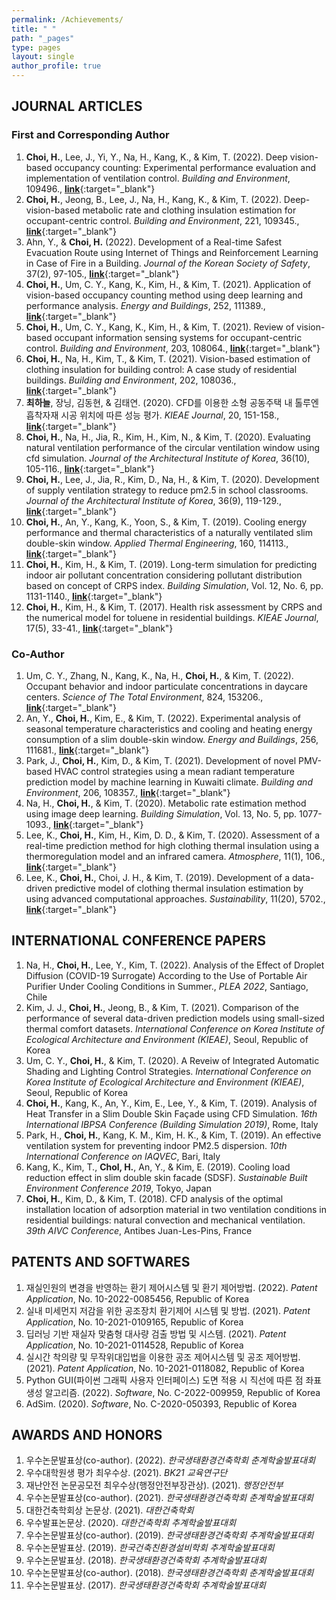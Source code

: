 ```yaml
---
permalink: /Achievements/
title: " "
path: "_pages"
type: pages
layout: single
author_profile: true
---
```

## JOURNAL ARTICLES
### First and Corresponding Author
1. __Choi, H.__, Lee, J., Yi, Y., Na, H., Kang, K., & Kim, T. (2022). Deep vision-based occupancy counting: Experimental performance evaluation and implementation of ventilation control. _Building and Environment_, 109496., [__link__](https://www.sciencedirect.com/science/article/pii/S0360132322007272){:target="_blank"}
1. __Choi, H.__, Jeong, B., Lee, J., Na, H., Kang, K., & Kim, T. (2022). Deep-vision-based metabolic rate and clothing insulation estimation for occupant-centric control. _Building and Environment_, 221, 109345., [__link__](https://www.sciencedirect.com/science/article/pii/S0360132322005789){:target="_blank"}
1. Ahn, Y., & __Choi, H.__ (2022). Development of a Real-time Safest Evacuation Route using Internet of Things and Reinforcement Learning in Case of Fire in a Building. _Journal of the Korean Society of Safety_, 37(2), 97-105., [__link__](https://koreascience.kr/article/JAKO202213841412193.page){:target="_blank"}
1. __Choi, H.__, Um, C. Y., Kang, K., Kim, H., & Kim, T. (2021). Application of vision-based occupancy counting method using deep learning and performance analysis. _Energy and Buildings_, 252, 111389., [__link__](https://www.sciencedirect.com/science/article/pii/S0378778821006733){:target="_blank"}
1. __Choi, H.__, Um, C. Y., Kang, K., Kim, H., & Kim, T. (2021). Review of vision-based occupant information sensing systems for occupant-centric control. _Building and Environment_, 203, 108064., [__link__](https://www.sciencedirect.com/science/article/pii/S0360132321004662){:target="_blank"}
1. __Choi, H.__, Na, H., Kim, T., & Kim, T. (2021). Vision-based estimation of clothing insulation for building control: A case study of residential buildings. _Building and Environment_, 202, 108036., [__link__](https://www.sciencedirect.com/science/article/pii/S0360132321004388){:target="_blank"}
1. __최하늘__, 장닝, 김동현, & 김태연. (2020). CFD를 이용한 소형 공동주택 내 톨루엔 흡착자재 시공 위치에 따른 성능 평가. _KIEAE Journal_, 20, 151-158., [__link__](http://www.kieae.kr/_PR/view/?aidx=26336&bidx=2476){:target="_blank"}
1. __Choi, H.__, Na, H., Jia, R., Kim, H., Kim, N., & Kim, T. (2020). Evaluating natural ventilation performance of the circular ventilation window using cfd simulation. _Journal of the Architectural Institute of Korea_, 36(10), 105-116., [__link__](http://koreascience.or.kr/article/JAKO202031458604205.page){:target="_blank"}
1. __Choi, H.__, Lee, J., Jia, R., Kim, D., Na, H., & Kim, T. (2020). Development of supply ventilation strategy to reduce pm2.5 in school classrooms. _Journal of the Architectural Institute of Korea_, 36(9), 119-129., [__link__](http://koreascience.or.kr/article/JAKO202029462558662.page){:target="_blank"}
1. __Choi, H.__, An, Y., Kang, K., Yoon, S., & Kim, T. (2019). Cooling energy performance and thermal characteristics of a naturally ventilated slim double-skin window. _Applied Thermal Engineering_, 160, 114113., [__link__](https://www.sciencedirect.com/science/article/pii/S1359431119311081){:target="_blank"}
1. __Choi, H.__, Kim, H., & Kim, T. (2019). Long-term simulation for predicting indoor air pollutant concentration considering pollutant distribution based on concept of CRPS index. _Building Simulation_, Vol. 12, No. 6, pp. 1131-1140., [__link__](https://link.springer.com/article/10.1007/s12273-019-0550-4){:target="_blank"}
1. __Choi, H.__, Kim, H., & Kim, T. (2017). Health risk assessment by CRPS and the numerical model for toluene in residential buildings. _KIEAE Journal_, 17(5), 33-41., [__link__](https://koreascience.kr/article/JAKO201732663239337.page){:target="_blank"}

### Co-Author
1. Um, C. Y., Zhang, N., Kang, K., Na, H., __Choi, H.__, & Kim, T. (2022). Occupant behavior and indoor particulate concentrations in daycare centers. _Science of The Total Environment_, 824, 153206., [__link__](https://www.sciencedirect.com/science/article/pii/S0048969722002960){:target="_blank"}
1. An, Y., __Choi, H.__, Kim, E., & Kim, T. (2022). Experimental analysis of seasonal temperature characteristics and cooling and heating energy consumption of a slim double-skin window. _Energy and Buildings_, 256, 111681., [__link__](https://www.sciencedirect.com/science/article/pii/S0378778821009658){:target="_blank"}
1. Park, J., __Choi, H.__, Kim, D., & Kim, T. (2021). Development of novel PMV-based HVAC control strategies using a mean radiant temperature prediction model by machine learning in Kuwaiti climate. _Building and Environment_, 206, 108357., [__link__](https://www.sciencedirect.com/science/article/pii/S036013232100754X){:target="_blank"}
1. Na, H., __Choi, H.__, & Kim, T. (2020). Metabolic rate estimation method using image deep learning. _Building Simulation_, Vol. 13, No. 5, pp. 1077-1093., [__link__](https://link.springer.com/article/10.1007/s12273-020-0707-1){:target="_blank"}
1. Lee, K., __Choi, H.__, Kim, H., Kim, D. D., & Kim, T. (2020). Assessment of a real-time prediction method for high clothing thermal insulation using a thermoregulation model and an infrared camera. _Atmosphere_, 11(1), 106., [__link__](https://www.mdpi.com/2073-4433/11/1/106){:target="_blank"}
1. Lee, K., __Choi, H.__, Choi, J. H., & Kim, T. (2019). Development of a data-driven predictive model of clothing thermal insulation estimation by using advanced computational approaches. _Sustainability_, 11(20), 5702., [__link__](https://www.mdpi.com/2071-1050/11/20/5702){:target="_blank"}


## INTERNATIONAL CONFERENCE PAPERS
1. Na, H., __Choi, H.__, Lee, Y., Kim, T. (2022). Analysis of the Effect of Droplet Diffusion (COVID-19 Surrogate) According to the Use of Portable Air Purifier Under Cooling Conditions in Summer., _PLEA 2022_, Santiago, Chile
1. Kim, J. J., __Choi, H.__, Jeong, B., & Kim, T. (2021). Comparison of the performance of several data-driven prediction models using small-sized thermal comfort datasets. _International Conference on Korea Institute of Ecological Architecture and Environment (KIEAE)_, Seoul, Republic of Korea
1. Um, C. Y., __Choi, H.__, & Kim, T. (2020). A Reveiw of Integrated Automatic Shading and Lighting Control Strategies. _International Conference on Korea Institute of Ecological Architecture and Environment (KIEAE)_, Seoul, Republic of Korea
1. __Choi, H.__, Kang, K., An, Y., Kim, E., Lee, Y., & Kim, T. (2019). Analysis of Heat Transfer in a Slim Double Skin Façade using CFD Simulation. _16th International IBPSA Conference (Building Simulation 2019)_, Rome, Italy
1. Park, H., __Choi, H.__, Kang, K. M., Kim, H. K., & Kim, T. (2019). An effective ventilation system for preventing indoor PM2.5 dispersion. _10th International Conference on IAQVEC_, Bari, Italy
1. Kang, K., Kim, T., __Chol, H.__, An, Y., & Kim, E. (2019). Cooling load reduction effect in slim double skin facade (SDSF). _Sustainable Built Environment Conference 2019_, Tokyo, Japan
1. __Choi, H.__, Kim, D., & Kim, T. (2018). CFD analysis of the optimal installation location of adsorption material in two ventilation conditions in residential buildings: natural convection and mechanical ventilation. _39th AIVC Conference_, Antibes Juan-Les-Pins, France

## PATENTS AND SOFTWARES
1. 재실인원의 변경을 반영하는 환기 제어시스템 및 환기 제어방법. (2022). _Patent Application_, No. 10-2022-0085456, Republic of Korea
1. 실내 미세먼지 저감을 위한 공조장치 환기제어 시스템 및 방법. (2021). _Patent Application_, No. 10-2021-0109165, Republic of Korea
1. 딥러닝 기반 재실자 맞춤형 대사량 검출 방법 및 시스템. (2021). _Patent Application_, No. 10-2021-0114528, Republic of Korea
1. 실시간 착의량 및 무작위대입법을 이용한 공조 제어시스템 및 공조 제어방법. (2021). _Patent Application_, No. 10-2021-0118082, Republic of Korea
1. Python GUI(파이썬 그래픽 사용자 인터페이스) 도면 적용 시 직선에 따른 점 좌표 생성 알고리즘. (2022). _Software_, No. C-2022-009959, Republic of Korea
1. AdSim. (2020). _Software_, No. C-2020-050393, Republic of Korea

## AWARDS AND HONORS
1. 우수논문발표상(co-author). (2022). _한국생태환경건축학회 춘계학술발표대회_
1. 우수대학원생 평가 최우수상. (2021). _BK21 교육연구단_
1. 재난안전 논문공모전 최우수상(행정안전부장관상). (2021). _행정안전부_
1. 우수논문발표상(co-author). (2021). _한국생태환경건축학회 춘계학술발표대회_
1. 대한건축학회상 논문상. (2021). _대한건축학회_
1. 우수발표논문상. (2020). _대한건축학회 추계학술발표대회_
1. 우수논문발표상(co-author). (2019). _한국생태환경건축학회 추계학술발표대회_
1. 우수논문발표상. (2019). _한국건축친환경설비학회 추계학술발표대회_
1. 우수논문발표상. (2018). _한국생태환경건축학회 추계학술발표대회_
1. 우수논문발표상(co-author). (2018). _한국생태환경건축학회 춘계학술발표대회_
1. 우수논문발표상. (2017). _한국생태환경건축학회 추계학술발표대회_

